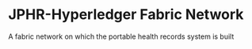 # JPHR-Hyperledger Fabric Network

A fabric network on which the portable health records system is built

